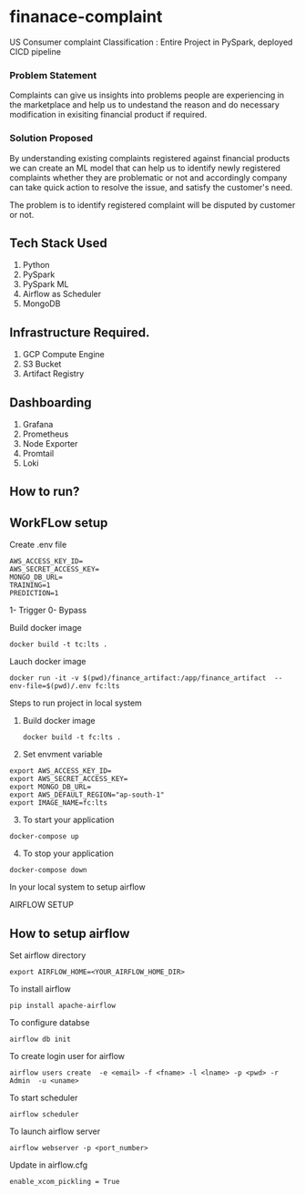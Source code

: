 # finanace-complaint
US Consumer complaint Classification : Entire Project in PySpark, deployed CICD pipeline



### Problem Statement
Complaints can give us insights into problems people are experiencing in the marketplace and help us to undestand the reason and do necessary modification in exisiting financial product if required.



### Solution Proposed 
By understanding existing complaints registered against financial products we can create an ML model that can help us to identify newly registered complaints whether they are problematic or not and accordingly company can take quick action to resolve the issue, and satisfy the customer's need.

The problem is to identify registered complaint will be disputed by customer or not.
## Tech Stack Used
1. Python 
2. PySpark
3. PySpark ML
4. Airflow as Scheduler
5. MongoDB


## Infrastructure Required.

1. GCP Compute Engine
2. S3 Bucket
3. Artifact Registry

## Dashboarding
1. Grafana
2. Prometheus
3. Node Exporter
4. Promtail
5. Loki

## How to run?

## WorkFLow setup

Create .env file

```
AWS_ACCESS_KEY_ID=
AWS_SECRET_ACCESS_KEY=
MONGO_DB_URL=
TRAINING=1
PREDICTION=1
```
1- Trigger
0- Bypass

Build docker image
```
docker build -t tc:lts .
```

Lauch docker image

```
docker run -it -v $(pwd)/finance_artifact:/app/finance_artifact  --env-file=$(pwd)/.env fc:lts
```

Steps to run project in local system


1. Build docker image
   ```
   docker build -t fc:lts .
   ```
2. Set envment variable
```
export AWS_ACCESS_KEY_ID=
export AWS_SECRET_ACCESS_KEY=
export MONGO_DB_URL=
export AWS_DEFAULT_REGION="ap-south-1"
export IMAGE_NAME=fc:lts
```
3. To start your application
```
docker-compose up
```
4. To stop your application
```
docker-compose down
``` 



In your local system to setup airflow 


AIRFLOW SETUP

## How to setup airflow

Set airflow directory
```
export AIRFLOW_HOME=<YOUR_AIRFLOW_HOME_DIR>
```

To install airflow 
```
pip install apache-airflow
```

To configure databse
```
airflow db init
```

To create login user for airflow
```
airflow users create  -e <email> -f <fname> -l <lname> -p <pwd> -r Admin  -u <uname>
```
To start scheduler
```
airflow scheduler
```
To launch airflow server
```
airflow webserver -p <port_number>
```

Update in airflow.cfg
```
enable_xcom_pickling = True
```




